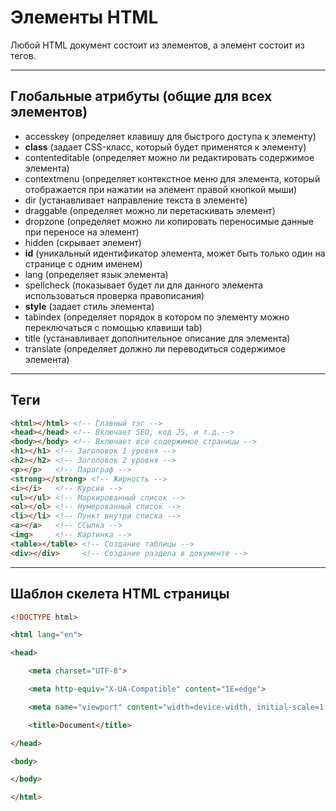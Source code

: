 # Элементы HTML
Любой HTML документ состоит из элементов, а элемент состоит из тегов.
***
## Глобальные атрибуты (общие для всех элементов)
- accesskey (определяет клавишу для быстрого доступа к элементу)
- **class** (задает CSS-класс, который будет применятся к элементу)
- contenteditable (определяет можно ли редактировать содержимое элемента)
- contextmenu (определяет контекстное меню для элемента, который отображается при нажатии на элемент правой кнопкой мыши)
- dir (устанавливает направление текста в элементе)
- draggable (определяет можно ли перетаскивать элемент)
- dropzone (определяет можно ли копировать переносимые данные при переносе на элемент)
- hidden (скрывает элемент)
- **id** (уникальный идентификатор элемента, может быть только один на странице с одним именем)
- lang (определяет язык элемента)
- spellcheck (показывает будет ли для данного элемента использоваться проверка правописания)
- **style** (задает стиль элемента)
- tabindex (определяет порядок в котором по элементу можно переключаться с помощью клавиши tab)
- title (устанавливает дополнительное описание для элемента)
- translate (определяет должно ли переводиться содержимое элемента)
***
## Теги
~~~html
<html></html> <!-- Главный тэг -->
<head></head> <!-- Включает SEO, код JS, и т.д.-->
<body></body> <!-- Включает все содержимое страницы -->
<h1></h1> <!-- Заголовок 1 уровня -->
<h2></h2> <!-- Заголовок 2 уровня -->
<p></p>   <!-- Параграф -->
<strong></strong> <!-- Жирность -->
<i></i>   <!-- Курсив -->
<ul></ul> <!-- Маркированный список -->
<ol></ol> <!-- Нумерованный список -->
<li></li> <!-- Пункт внутри списка -->
<a></a>   <!-- ССылка -->
<img>     <!-- Картинка -->
<table></table> <!-- Создание таблицы -->
<div></div>     <!-- Создание раздела в документе -->
~~~
***
## Шаблон скелета HTML страницы

~~~html
<!DOCTYPE html>

<html lang="en">

<head>

    <meta charset="UTF-8">

    <meta http-equiv="X-UA-Compatible" content="IE=edge">

    <meta name="viewport" content="width=device-width, initial-scale=1.0">

    <title>Document</title>

</head>

<body>

</body>

</html>
~~~
